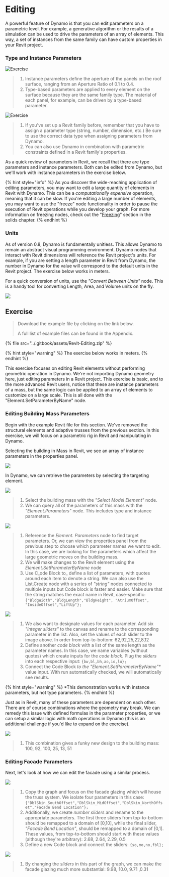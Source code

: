 # Editing

A powerful feature of Dynamo is that you can edit parameters on a parametric level. For example, a generative algorithm or the results of a simulation can be used to drive the parameters of an array of elements. This way, a set of instances from the same family can have custom properties in your Revit project.

### Type and Instance Parameters

![Exercise](<./images/3/32 (2).jpg>)

> 1. Instance parameters define the aperture of the panels on the roof surface, ranging from an Aperture Ratio of 0.1 to 0.4.
> 2. Type-based parameters are applied to every element on the surface because they are the same family type. The material of each panel, for example, can be driven by a type-based parameter.

![Exercise](./images/3/params.jpg)

> 1. If you've set up a Revit family before, remember that you have to assign a parameter type (string, number, dimension, etc.) Be sure to use the correct data type when assigning parameters from Dynamo.
> 2. You can also use Dynamo in combination with parametric constraints defined in a Revit family's properties.

As a quick review of parameters in Revit, we recall that there are type parameters and instance parameters. Both can be edited from Dynamo, but we'll work with instance parameters in the exercise below.

{% hint style="info" %}
As you discover the wide-reaching application of editing parameters, you may want to edit a large quantity of elements in Revit with Dynamo. This can be a _computationally expensive_ operation, meaning that it can be slow. If you're editing a large number of elements, you may want to use the "freeze" node functionality in order to pause the execution of Revit operations while you develop your graph. For more information on freezing nodes, check out the "[Freezing](../essential-nodes-and-concepts/5\_geometry-for-computational-design/5-6\_solids.md#freezing)" section in the solids chapter.
{% endhint %}

### Units

As of version 0.8, Dynamo is fundamentally unitless. This allows Dynamo to remain an abstract visual programming environment. Dynamo nodes that interact with Revit dimensions will reference the Revit project's units. For example, if you are setting a length parameter in Revit from Dynamo, the number in Dynamo for the value will correspond to the default units in the Revit project. The exercise below works in meters.

For a quick conversion of units, use the _"Convert Between Units"_ node. This is a handy tool for converting Length, Area, and Volume units on the fly.

![](<./images/3/editing - units.jpg>)

## Exercise

> Download the example file by clicking on the link below.
>
> A full list of example files can be found in the Appendix.

{% file src="../.gitbook/assets/Revit-Editing.zip" %}

{% hint style="warning" %}
The exercise below works in meters.
{% endhint %}

This exercise focuses on editing Revit elements without performing geometric operation in Dynamo. We're not importing Dynamo geometry here, just editing parameters in a Revit project. This exercise is basic, and to the more advanced Revit users, notice that these are instance parameters of a mass, but the same logic can be applied to an array of elements to customize on a large scale. This is all done with the "Element.SetParameterByName" node.

### Editing Building Mass Parameters

Begin with the example Revit file for this section. We've removed the structural elements and adaptive trusses from the previous section. In this exercise, we will focus on a parametric rig in Revit and manipulating in Dynamo.

Selecting the building in Mass in Revit, we see an array of instance parameters in the properties panel.

![](<./images/3/editing - exercise 01.jpg>)

In Dynamo, we can retrieve the parameters by selecting the targeting element.

![](<./images/3/editing - exercise 02.jpg>)

> 1. Select the building mass with the _"Select Model Element"_ node.
> 2. We can query all of the parameters of this mass with the _"Element.Parameters"_ node. This includes type and instance parameters.

![](<./images/3/editing - exercise 03.jpg>)

> 1. Reference the _Element. Parameters_ node to find target parameters. Or, we can view the properties panel from the previous step to choose which parameter names we want to edit. In this case, we are looking for the parameters which affect the large geometric moves on the building mass.
> 2. We will make changes to the Revit element using the _Element.SetParameterByName_ node
> 3. Use C\_ode Block to\_ define a list of parameters, with quotes around each item to denote a string. We can also use the List.Create node with a series of _"string"_ nodes connected to multiple inputs but Code block is faster and easier. Make sure that the string matches the exact name in Revit, case-specific: `{"BldgWidth","BldgLength","BldgHeight", "AtriumOffset", "InsideOffset","LiftUp"};`

![](<./images/3/editing - exercise 04.jpg>)

> 1. We also want to designate values for each parameter. Add six _"integer sliders"_ to the canvas and rename to the corresponding parameter in the list. Also, set the values of each slider to the image above. In order from top-to-bottom: 62,92,25,22,8,12
> 2. Define another _code block_ with a list of the same length as the parameter names. In this case, we name variables (without quotes) which create inputs for the _code block._ Plug the _sliders_ into each respective input: `{bw,bl,bh,ao,io,lu};`
> 3. Connect the Code Block _to the "Element.SetParameterByName"\*_ value input. With run automatically checked, we will automatically see results.

{% hint style="warning" %}
\*This demonstration works with instance parameters, but not type parameters.
{% endhint %}

Just as in Revit, many of these parameters are dependent on each other. There are of course combinations where the geometry may break. We can remedy this issue with defined formulas in the parameter properties, or we can setup a similar logic with math operations in Dynamo (this is an additional challenge if you'd like to expand on the exercise).

![](<./images/3/editing - exercise 05.jpg>)

> 1. This combination gives a funky new design to the building mass: 100, 92, 100, 25, 13, 51

### Editing Facade Parameters

Next, let's look at how we can edit the facade using a similar process.

![](<./images/3/editing - exercise 06.jpg>)

> 1. Copy the graph and focus on the facade glazing which will house the truss system. We isolate four parameters in this case: `{"DblSkin_SouthOffset","DblSkin_MidOffset","DblSkin_NorthOffset","Facade Bend Location"};`
> 2. Additionally, we create _number sliders_ and rename to the appropriate parameters. The first three sliders from top-to-bottom should be remapped to a domain of \[0,10], while the final slider, _"Facade Bend Location"_, should be remapped to a domain of \[0,1]. These values, from top-to-bottom should start with these values (although they're arbitrary): 2.68, 2.64, 2.29, 0.5
> 3. Define a new Code block and connect the sliders: `{so,mo,no,fbl};`

![](<./images/3/editing - exercise 07.jpg>)

> 1. By changing the _sliders_ in this part of the graph, we can make the facade glazing much more substantial: 9.98, 10.0, 9.71 ,0.31
